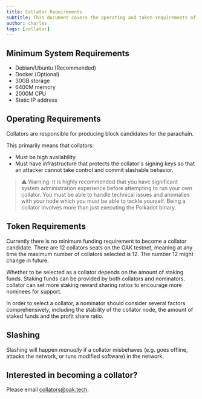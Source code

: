 ```yaml
---
title: Collator Requirements
subtitle: This document covers the operating and token requirements of a collator
author: charles
tags: [collator]
---
```


## Minimum System Requirements
- Debian/Ubuntu (Recommended)
- Docker (Optional)
- 30GB storage
- 6400M memory
- 2000M CPU
- Static IP address

## Operating Requirements
Collators are responsible for producing block candidates for the parachain.

This primarily means that collators:

- Must be high availability.
- Must have infrastructure that protects the collator's signing keys so that an attacker cannot take control and commit slashable behavior.

>⚠️ Warning: It is highly recommended that you have significant system administration experience before attempting to run your own collator. You must be able to handle technical issues and anomalies with your node which you must be able to tackle yourself. Being a collator involves more than just executing the Polkadot binary.

## Token Requirements
Currently there is no minimum funding requirement to become a collator candidate. There are 12 collators seats on the OAK testnet, meaning at any time the maximum number of collators selected is 12. The number 12 might change in future.

Whether to be selected as a collator depends on the amount of staking funds. Staking funds can be provided by both collators and nominators. collator can set more staking reward sharing ratios to encourage more nominees for support.

In order to select a collator, a nominator should consider several factors comprehensively, including the stability of the collator node, the amount of staked funds and the profit share ratio.

## Slashing

Slashing will happen _manually_ if a collator misbehaves (e.g. goes offline, attacks the network, or runs modified software) in the network.

## Interested in becoming a collator?

Please email collators@oak.tech.
